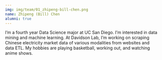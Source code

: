 ```yaml
---
img: img/team/01_zhipeng-bill-chen.png
name: Zhipeng (Bill) Chen
alumni: true
---
```



I’m a fourth year Data Science major at UC San Diego. I’m interested in data mining and machine learning. At Davidson Lab, I’m working on scraping Chinese electricity market data of various modalities from websites and data ETL. My hobbies are playing basketball, working out, and watching anime shows.


